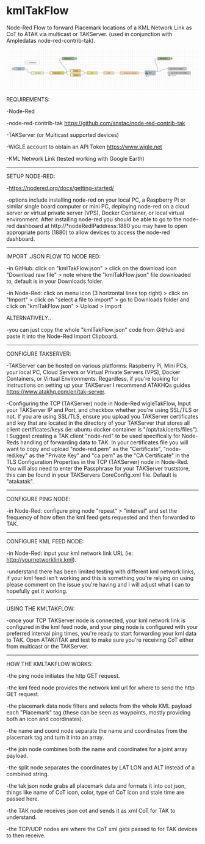 # kmlTakFlow
Node-Red Flow to forward Placemark locations of a KML Network Link as CoT to ATAK via multicast or TAKServer. (used in conjunction with Ampledatas node-red-contrib-tak).

![flow](/kmlTakFlow.png?raw=true "Node Red Flow")


REQUIREMENTS:

-Node-Red

-node-red-contrib-tak https://github.com/snstac/node-red-contrib-tak

-TAKServer (or Multicast supported devices)

-WiGLE account to obtain an API Token https://www.wigle.net

-KML Network Link (tested working with Google Earth)

--------------------------------

SETUP NODE-RED:

-https://nodered.org/docs/getting-started/

-options include installing node-red on your local PC, a Raspberry Pi or similar single board computer or mini PC, deploying node-red on a cloud server or virtual private server (VPS), Docker Container, or local virtual environment. After installing node-red you should be able to go to the node-red dashboard at http://*nodeRedIPaddress:1880 you may have to open appropriate ports (1880) to allow devices to access the node-red dashboard.

-----------------------------

IMPORT .JSON FLOW TO NODE RED:

-in GitHub: click on "kmlTakFlow.json" > click on the download icon "Download raw file" > note where the "kmlTakFlow.json" file downloaded to, default is in your Downloads folder.

-in Node-Red: click on menu icon (3 horizontal lines top right) > click on "Import" > click on "select a file to import" > go to Downloads folder and click on "kmlTakFlow.json" > Upload > Import

ALTERNATIVELY..

-you can just copy the whole "kmlTakFlow.json" code from GitHub and paste it into the Node-Red Import Clipboard.

-------------------------------

CONFIGURE TAKSERVER:

-TAKServer can be hosted on various platforms: Raspberry Pi, Mini PCs, your local PC, Cloud Servers or Virtual Private Servers (VPS), Docker Containers, or Virtual Environments. Regardless, if you're looking for instructions on setting up your TAKServer I recommend ATAKHQs guides https://www.atakhq.com/en/tak-server.

-Configuring the TCP (TAKServer) node in Node-Red wigleTakFlow, Input your TAKServer IP and Port, and checkbox whether you're using SSL/TLS or not. If you are using SSL/TLS, ensure you upload you TAKServer certificates and key that are located in the directory of your TAKServer that stores all client certificates/keys (ie: ubuntu docker container is "/opt/tak/certs/files"). I Suggest creating a TAK client "node-red" to be used specifically for Node-Reds handling of forwarding data to TAK. In your certificates file you will want to copy and upload "node-red.pem" as the "Certificate", "node-red.key" as the "Private Key" and "ca.pem" as the "CA Certificate" in the TLS Configuration Properties in the TCP (TAKServer) node in Node-Red. You will also need to enter the Passphrase for your TAKServer truststore, this can be found in your TAKServers CoreConfig.xml file. Default is "atakatak".

----------------------------------

CONFIGURE PING NODE:

-in Node-Red: configure ping node "repeat" > "interval" and set the frequency of how often the kml feed gets requested and then forwarded to TAK.

-----------------------------------

CONFIGURE KML FEED NODE:

-in Node-Red: input your kml network link URL (ie: http://yournetworklink.kml).

-understand there has been limited testing with different kml network links, if your kml feed isn't working and this is something you're relying on using please comment on the issue you're having and I will adjust what I can to hopefully get it working.

-----------------------------------

USING THE KMLTAKFLOW:

-once your TCP TAKServer node is connected, your kml network link is configured in the kml feed node, and your ping node is configured with your preferred interval ping times, you're ready to start forwarding your kml data to TAK. Open ATAK/iTAK and test to make sure you're receiving CoT either from multicast or the TAKServer.


------------------------------------

HOW THE KMLTAKFLOW WORKS:

-the ping node initiates the http GET request.

-the kml feed node provides the network kml url for where to send the http GET request.

-the placemark data node filters and selects from the whole KML payload each "Placemark" tag (these can be seen as waypoints, mostly providing both an icon and coordinates).

-the name and coord node separate the name and coordinates from the placemark tag and turn it into an array.

-the join node combines both the name and coordinates for a joint array payload.

-the split node separates the coordinates by LAT LON and ALT instead of a combined string.

-the tak json node grabs all placemark data and formats it into cot json, things like name of CoT icon, color, type of CoT icon and stale time are passed here.

-the TAK node receives json cot and sends it as xml CoT for TAK to understand.

-the TCP/UDP nodes are where the CoT xml gets passed to for TAK devices to then receive. 
